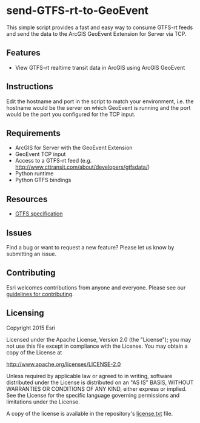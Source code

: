 # send-GTFS-rt-to-GeoEvent

This simple script provides a fast and easy way to consume GTFS-rt feeds and send the data to the ArcGIS GeoEvent Extension for Server via TCP.

## Features
* View GTFS-rt realtime transit data in ArcGIS using ArcGIS GeoEvent

## Instructions

Edit the hostname and port in the script to match your environment, i.e. the hostname would be the server on which GeoEvent is running and the port would be the port you configured for the TCP input.


## Requirements

- ArcGIS for Server with the GeoEvent Extension
- GeoEvent TCP input 
- Access to a GTFS-rt feed (e.g. http://www.cttransit.com/about/developers/gtfsdata/)
- Python runtime
- Python GTFS bindings 

## Resources

* [GTFS specification](https://developers.google.com/transit/gtfs/reference)

## Issues

Find a bug or want to request a new feature?  Please let us know by submitting an issue.

## Contributing

Esri welcomes contributions from anyone and everyone. Please see our [guidelines for contributing](https://github.com/esri/contributing).

## Licensing
Copyright 2015 Esri

Licensed under the Apache License, Version 2.0 (the "License");
you may not use this file except in compliance with the License.
You may obtain a copy of the License at

   http://www.apache.org/licenses/LICENSE-2.0

Unless required by applicable law or agreed to in writing, software
distributed under the License is distributed on an "AS IS" BASIS,
WITHOUT WARRANTIES OR CONDITIONS OF ANY KIND, either express or implied.
See the License for the specific language governing permissions and
limitations under the License.

A copy of the license is available in the repository's [license.txt](../License.txt?raw=true) file.
